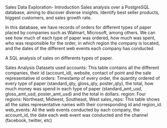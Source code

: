 Sales Data Exploration-
Introduction
Sales analysis over a PostgreSQL database, aiming to discover diverse insights. Identify best seller products, biggest customers, and sales growth rate.

In this database, we have records of orders for different types of paper placed by companies such as Walmart, Microsoft, among others. We can see how much of each type of paper was ordered, how much was spent, who was responsible for the order, in which region the company is located, and the dates of the different web events each company has conducted

A SQL analysis of sales on differents types of paper.

Sales Analysis
Datasets used
accounts: This table contains all the different companies, their id (account_id), website, contact of point and the sale representative id
orders: Timestamp of every order, the quantity ordered of every type of paper (standard_qty, gloss_qty, poster_qty), the total, how much money was spend in each type of paper (standard_amt_usd, gloss_amt_usd, poster_amt_usd) and the total in dollars.
region: Four regions: Northeast, Midwest, Southeast, West
sales_reps: This table shows all the sales representative names with their corresponding id and region_id.
web_events: All the web events conducted by each company, the account_id, the date each web event was conducted and the channel (facebook, twitter, etc)
